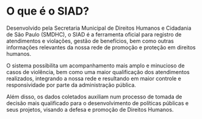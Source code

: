 # O que é o SIAD?

Desenvolvido pela Secretaria Municipal de Direitos Humanos e Cidadania de São Paulo (SMDHC), o SIAD é a ferramenta oficial para registro de atendimentos e violações, gestão de benefícios, bem como outras informações relevantes da nossa rede de promoção e proteção em direitos humanos.&#x20;

O sistema possibilita um acompanhamento mais amplo e minucioso de casos de violência, bem como uma maior qualificação dos atendimentos realizados, integrando a nossa rede e resultando em maior controle e responsividade por parte da administração pública.&#x20;

Além disso, os dados coletados auxiliam num processo de tomada de decisão mais qualificado para o desenvolvimento de políticas públicas e seus projetos, visando a defesa e promoção de Direitos Humanos.&#x20;
